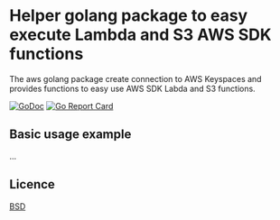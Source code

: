 # Helper golang package to easy execute Lambda and S3 AWS SDK functions

The aws golang package create connection to AWS Keyspaces and provides functions
to easy use AWS SDK Labda and S3 functions.

[![GoDoc](https://godoc.org/github.com/kirill-scherba/aws?status.svg)](https://godoc.org/github.com/kirill-scherba/aws/)
[![Go Report Card](https://goreportcard.com/badge/github.com/kirill-scherba/aws)](https://goreportcard.com/report/github.com/kirill-scherba/aws)

## Basic usage example

...

## Licence

[BSD](LICENSE)
